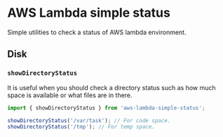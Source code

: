 # AWS Lambda simple status

Simple utilities to check a status of AWS lambda environment.

## Disk

### `showDirectoryStatus`

It is useful when you should check a directory status such as how much space is available or what files are in there.

```javascript
import { showDirectoryStatus } from 'aws-lambda-simple-status';

showDirectoryStatus('/var/task'); // For code space.
showDirectoryStatus('/tmp'); // For temp space.
```
